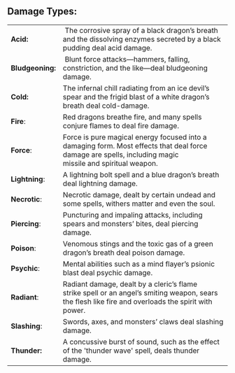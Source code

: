 ## **Damage Types:**

|                  |                                                                                                                                                          |
|------------------|----------------------------------------------------------------------------------------------------------------------------------------------------------|
| **Acid:**        |  The corrosive spray of a black dragon’s breath and the dissolving enzymes secreted by a black pudding deal acid damage.                                 |
| **Bludgeoning:** |  Blunt force attacks—hammers, falling, constriction, and the like—deal bludgeoning damage.                                                               |
| **Cold:**        | The infernal chill radiating from an ice devil’s spear and the frigid blast of a white dragon’s breath deal cold-damage.                                 |
| **Fire**:        | Red dragons breathe fire, and many spells conjure flames to deal fire damage.                                                                            |
| **Force**:       | Force is pure magical energy focused into a damaging form. Most effects that deal force damage are spells, including magic missile and spiritual weapon. |
| **Lightning**:   | A lightning bolt spell and a blue dragon’s breath deal lightning damage.                                                                                 |
| **Necrotic**:    | Necrotic damage, dealt by certain undead and some spells, withers matter and even the soul.                                                              |
| **Piercing**:    | Puncturing and impaling attacks, including spears and monsters’ bites, deal piercing damage.                                                             |
| **Poison**:      | Venomous stings and the toxic gas of a green dragon’s breath deal poison damage.                                                                         |
| **Psychic**:     | Mental abilities such as a mind flayer’s psionic blast deal psychic damage.                                                                              |
| **Radiant**:     | Radiant damage, dealt by a cleric’s flame strike spell or an angel’s smiting weapon, sears the flesh like fire and overloads the spirit with power.      |
| **Slashing**:    | Swords, axes, and monsters’ claws deal slashing damage.                                                                                                  |
| **Thunder:**     | A concussive burst of sound, such as the effect of the 'thunder wave' spell, deals thunder damage.                                                       |

